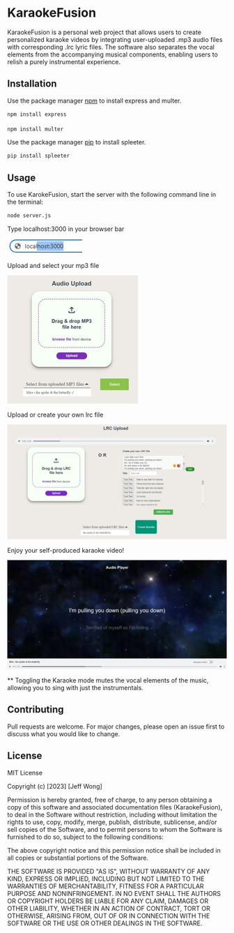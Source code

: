 # KaraokeFusion

KaraokeFusion is a personal web project that allows users to create personalized karaoke videos by integrating user-uploaded .mp3 audio files with corresponding .lrc lyric files. The software also separates the vocal elements from the accompanying musical components, enabling users to relish a purely instrumental experience.

## Installation
Use the package manager [npm](https://docs.npmjs.com/) to install express and multer.
```bash
npm install express

npm install multer
```

Use the package manager [pip](https://pip.pypa.io/en/stable/) to install spleeter.

```bash
pip install spleeter
```
## Usage
To use KarokeFusion, start the server with the following command line in the terminal:
```bash
node server.js
```
Type localhost:3000 in your browser bar

![tut](tutorial/tutorial1.JPG)

Upload and select your mp3 file

![tut](tutorial/tutorial2.JPG)

Upload or create your own lrc file

![tut](tutorial/tutorial3.JPG)

Enjoy your self-produced karaoke video!

![tut](tutorial/tutorial4.JPG)

** 
Toggling the Karaoke mode mutes the vocal elements of the music, allowing you to sing with just the instrumentals.

## Contributing

Pull requests are welcome. For major changes, please open an issue first
to discuss what you would like to change.

## License

MIT License

Copyright (c) [2023] [Jeff Wong]

Permission is hereby granted, free of charge, to any person obtaining a copy
of this software and associated documentation files (KaraokeFusion), to deal
in the Software without restriction, including without limitation the rights
to use, copy, modify, merge, publish, distribute, sublicense, and/or sell
copies of the Software, and to permit persons to whom the Software is
furnished to do so, subject to the following conditions:

The above copyright notice and this permission notice shall be included in all
copies or substantial portions of the Software.

THE SOFTWARE IS PROVIDED "AS IS", WITHOUT WARRANTY OF ANY KIND, EXPRESS OR
IMPLIED, INCLUDING BUT NOT LIMITED TO THE WARRANTIES OF MERCHANTABILITY,
FITNESS FOR A PARTICULAR PURPOSE AND NONINFRINGEMENT. IN NO EVENT SHALL THE
AUTHORS OR COPYRIGHT HOLDERS BE LIABLE FOR ANY CLAIM, DAMAGES OR OTHER
LIABILITY, WHETHER IN AN ACTION OF CONTRACT, TORT OR OTHERWISE, ARISING FROM,
OUT OF OR IN CONNECTION WITH THE SOFTWARE OR THE USE OR OTHER DEALINGS IN THE
SOFTWARE.
